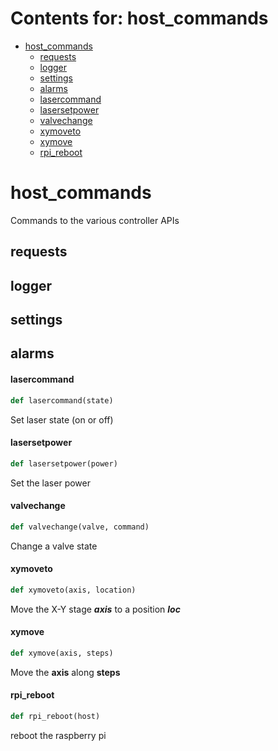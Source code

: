 # Contents for: host_commands

* [host\_commands](#host_commands)
  * [requests](#host_commands.requests)
  * [logger](#host_commands.logger)
  * [settings](#host_commands.settings)
  * [alarms](#host_commands.alarms)
  * [lasercommand](#host_commands.lasercommand)
  * [lasersetpower](#host_commands.lasersetpower)
  * [valvechange](#host_commands.valvechange)
  * [xymoveto](#host_commands.xymoveto)
  * [xymove](#host_commands.xymove)
  * [rpi\_reboot](#host_commands.rpi_reboot)

<a id="host_commands"></a>

# host\_commands

Commands to the various controller APIs

<a id="host_commands.requests"></a>

## requests

<a id="host_commands.logger"></a>

## logger

<a id="host_commands.settings"></a>

## settings

<a id="host_commands.alarms"></a>

## alarms

<a id="host_commands.lasercommand"></a>

#### lasercommand

```python
def lasercommand(state)
```

Set laser state (on or off)

<a id="host_commands.lasersetpower"></a>

#### lasersetpower

```python
def lasersetpower(power)
```

Set the laser power

<a id="host_commands.valvechange"></a>

#### valvechange

```python
def valvechange(valve, command)
```

Change a valve state

<a id="host_commands.xymoveto"></a>

#### xymoveto

```python
def xymoveto(axis, location)
```

Move the X-Y stage ***axis*** to a position ***loc***

<a id="host_commands.xymove"></a>

#### xymove

```python
def xymove(axis, steps)
```

Move the **axis** along **steps**

<a id="host_commands.rpi_reboot"></a>

#### rpi\_reboot

```python
def rpi_reboot(host)
```

reboot the raspberry pi

